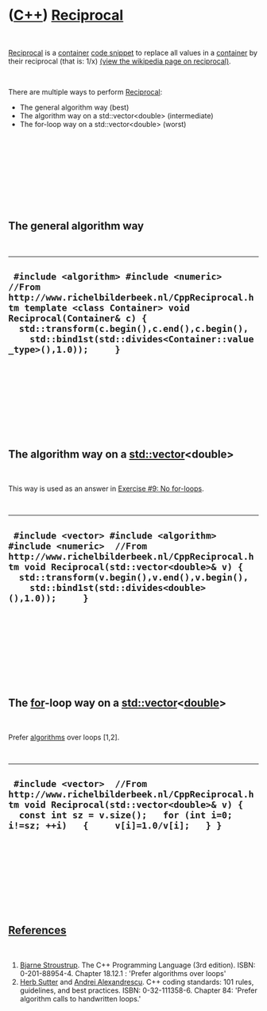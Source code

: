 
 

 

 

 

 

([C++](Cpp.md)) [Reciprocal](CppReciprocal.md)
================================================

 

[Reciprocal](CppReciprocal.md) is a [container](CppContainer.md) [code
snippet](CppCodeSnippets.md) to replace all values in a
[container](CppContainer.md) by their reciprocal (that is: 1/x) [(view
the wikipedia page on reciprocal)](http://en.wikipedia.org/wiki/1/x).

 

There are multiple ways to perform [Reciprocal](CppReciprocal.md):

-   The general algorithm way (best)
-   The algorithm way on a std::vector&lt;double&gt; (intermediate)
-   The for-loop way on a std::vector&lt;double&gt; (worst)

 

 

 

 

 

The general algorithm way
-------------------------

 

  ----------------------------------------------------------------------------------------------------------------------------------------------------------------------------------------------------------------------------------------------------------------------------------
  ` #include <algorithm> #include <numeric>  //From http://www.richelbilderbeek.nl/CppReciprocal.htm template <class Container> void Reciprocal(Container& c) {   std::transform(c.begin(),c.end(),c.begin(),     std::bind1st(std::divides<Container::value_type>(),1.0));     }`
  ----------------------------------------------------------------------------------------------------------------------------------------------------------------------------------------------------------------------------------------------------------------------------------

 

 

 

 

 

The algorithm way on a [std::vector](CppStdVector.md)&lt;double&gt;
-----------------------------------------------------------------

 

This way is used as an answer in [Exercise \#9: No
for-loops](CppExerciseNoForLoops.md).

 

  --------------------------------------------------------------------------------------------------------------------------------------------------------------------------------------------------------------------------------------------------------------------
  ` #include <vector> #include <algorithm> #include <numeric>  //From http://www.richelbilderbeek.nl/CppReciprocal.htm void Reciprocal(std::vector<double>& v) {   std::transform(v.begin(),v.end(),v.begin(),     std::bind1st(std::divides<double>(),1.0));     }`
  --------------------------------------------------------------------------------------------------------------------------------------------------------------------------------------------------------------------------------------------------------------------

 

 

 

 

 

The [for](CppFor.md)-loop way on a [std::vector](CppStdVector.md)&lt;[double](CppDouble.md)&gt;
-----------------------------------------------------------------------------------------------

 

Prefer [algorithms](CppAlgorithm.md) over loops \[1,2\].

 

  -------------------------------------------------------------------------------------------------------------------------------------------------------------------------------------------------------------
  ` #include <vector>  //From http://www.richelbilderbeek.nl/CppReciprocal.htm void Reciprocal(std::vector<double>& v) {   const int sz = v.size();   for (int i=0; i!=sz; ++i)   {     v[i]=1.0/v[i];   } }`
  -------------------------------------------------------------------------------------------------------------------------------------------------------------------------------------------------------------

 

 

 

 

 

[References](CppReferences.md)
-------------------------------

 

1.  [Bjarne Stroustrup](CppBjarneStroustrup.md). The C++ Programming
    Language (3rd edition). ISBN: 0-201-88954-4. Chapter 18.12.1 :
    'Prefer algorithms over loops'
2.  [Herb Sutter](CppHerbSutter.md) and [Andrei
    Alexandrescu](CppAndreiAlexandrescu.md). C++ coding standards: 101
    rules, guidelines, and best practices. ISBN: 0-32-111358-6. Chapter
    84: 'Prefer algorithm calls to handwritten loops.'

 

 

 

 

 

 


